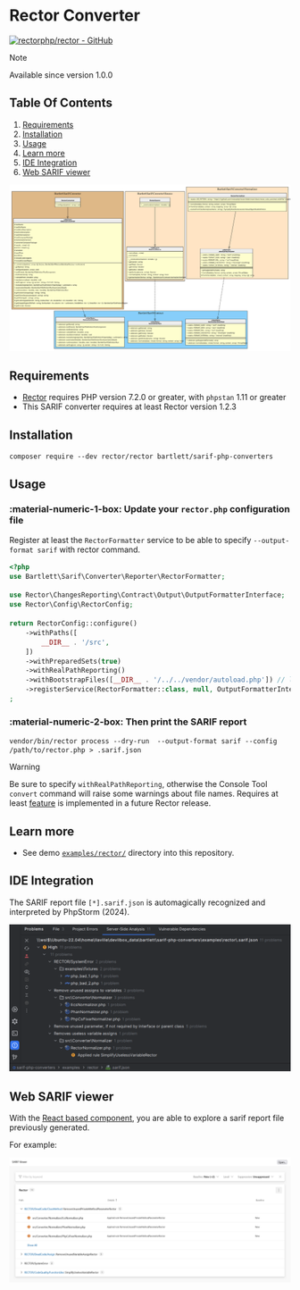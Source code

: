 <!-- markdownlint-disable MD013 -->
# Rector Converter

[![rectorphp/rector - GitHub](https://gh-card.dev/repos/rectorphp/rector.svg?fullname=)](https://github.com/rectorphp/rector)

> [!NOTE]
>
> Available since version 1.0.0

## Table Of Contents

1. [Requirements](#requirements)
2. [Installation](#installation)
3. [Usage](#usage)
4. [Learn more](#learn-more)
5. [IDE Integration](#ide-integration)
6. [Web SARIF viewer](#web-sarif-viewer)

![rector converter](../assets/images/converter-rector.graphviz.svg)

## Requirements

* [Rector][rector] requires PHP version 7.2.0 or greater, with `phpstan` 1.11 or greater
* This SARIF converter requires at least Rector version 1.2.3

## Installation

```shell
composer require --dev rector/rector bartlett/sarif-php-converters
```

## Usage

### :material-numeric-1-box: Update your `rector.php` configuration file

Register at least the `RectorFormatter` service to be able to specify `--output-format sarif` with rector command.

```php
<?php
use Bartlett\Sarif\Converter\Reporter\RectorFormatter;

use Rector\ChangesReporting\Contract\Output\OutputFormatterInterface;
use Rector\Config\RectorConfig;

return RectorConfig::configure()
    ->withPaths([
        __DIR__ . '/src',
    ])
    ->withPreparedSets(true)
    ->withRealPathReporting()
    ->withBootstrapFiles([__DIR__ . '/../../vendor/autoload.php']) // loader for Sarif PHP Converters classes
    ->registerService(RectorFormatter::class, null, OutputFormatterInterface::class)
;
```

### :material-numeric-2-box: Then print the SARIF report

```shell
vendor/bin/rector process --dry-run  --output-format sarif --config /path/to/rector.php > .sarif.json
```

> [!WARNING]
>
> Be sure to specify `withRealPathReporting`, otherwise the Console Tool `convert` command
> will raise some warnings about file names.
> Requires at least [feature](https://github.com/rectorphp/rector/issues/8757) is implemented in a future Rector release.

## Learn more

* See demo [`examples/rector/`][example-folder] directory into this repository.

## IDE Integration

The SARIF report file `[*].sarif.json` is automagically recognized and interpreted by PhpStorm (2024).

![PHPStorm integration](../assets/images/phpstorm-rector.png)

## Web SARIF viewer

With the [React based component][sarif-web-component], you are able to explore a sarif report file previously generated.

For example:

![sarif-web-rector](../assets/images/sarif-web-rector.png)

[example-folder]: https://github.com/llaville/sarif-php-converters/blob/1.0/examples/rector/
[rector]: https://github.com/rectorphp/rector
[sarif-web-component]: https://github.com/Microsoft/sarif-web-component
